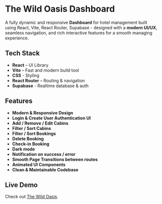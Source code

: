 # The Wild Oasis Dashboard
A fully dynamic and responsive **Dashboard** for hotel management built using React, Vite, React Router, Supabase - designed with a **modern UI/UX**, seamless navigation, and rich interactive features for a smooth managing experience.
## Tech Stack
- **React** – UI Library
- **Vite** – Fast and modern build tool
- **CSS** - Styling
- **React Router** – Routing & navigation
- **Supabase** - Realtime database & auth
## Features
- **Modern & Responsive Design**
- **Login & Create User Authentication UI**
- **Add / Remove / Edit Cabins**
- **Filter / Sort Cabins**
- **Filter / Sort Bookings**
- **Delete Booking**
- **Check-in Booking**
- **Dark mode**
- **Notification on success / error**
- **Smooth Page Transitions between routes**
- **Animated UI Components**
- **Clean & Maintainable Codebase**
## Live Demo
Check out [The Wild Oasis](https://final-dashboard-sigma.vercel.app/).
